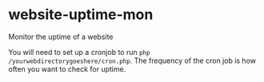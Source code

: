 # website-uptime-mon
Monitor the uptime of a website

You will need to set up a cronjob to run `php /yourwebdirectorygoeshere/cron.php`. The frequency of the cron job is how often you want to check for uptime.
